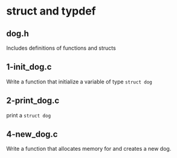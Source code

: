 # struct and typdef

## dog.h
Includes definitions of functions and structs

## 1-init_dog.c
Write a function that initialize a variable of type `struct dog`

## 2-print_dog.c
print a `struct dog`

## 4-new_dog.c
Write a function that allocates memory for and creates a new dog.
